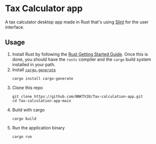 # Tax Calculator app

A tax calculator desktop app made in Rust that's using [Slint](https://slint.rs) for the user interface.

## Usage

1. Install Rust by following the [Rust Getting Started Guide](https://www.rust-lang.org/learn/get-started).
   Once this is done, you should have the ```rustc``` compiler and the ```cargo``` build system installed in your path.
2. Install [`cargo-generate`](https://github.com/cargo-generate/cargo-generate)
    ```
    cargo install cargo-generate
    ```
3. Clone this repo
    ```
    git clone https://github.com/NNKTV28/Tax-calculation-app.git
    cd Tax-calculation-app-main
    ```
3. Build with cargo
    ```
    cargo build
    ```
4. Run the application binary
     ```
     cargo run
     ```
